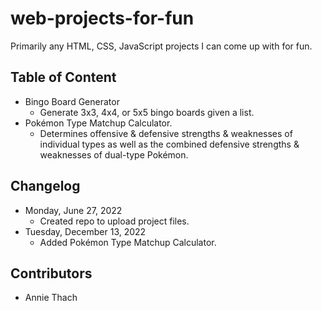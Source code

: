 # web-projects-for-fun
Primarily any HTML, CSS, JavaScript projects I can come up with for fun.

## Table of Content
- Bingo Board Generator
    - Generate 3x3, 4x4, or 5x5 bingo boards given a list.
- Pokémon Type Matchup Calculator.
    - Determines offensive & defensive strengths & weaknesses of individual types as well as the combined defensive strengths & weaknesses of dual-type Pokémon.

## Changelog
- Monday, June 27, 2022
    - Created repo to upload project files.
- Tuesday, December 13, 2022
    - Added Pokémon Type Matchup Calculator.
## Contributors
- Annie Thach
